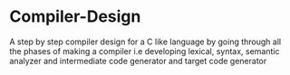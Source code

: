 # Compiler-Design
A step by step compiler design for a C like language by going through all the phases of making a compiler i.e developing lexical, syntax, semantic analyzer and intermediate code generator and target code generator

